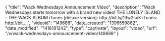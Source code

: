 {
    "title": "Wack Wednesdays Announcement Video",
    "description": "Wack Wednesdays starts tomorrow with a brand new video! THE LONELY ISLAND - THE WACK ALBUM iTunes [deluxe version]: http:\/\/bit.ly\/13w2sxX iTunes: http:\/\/bit....",
    "videoid": "149688",
    "date_created": "1396559862",
    "date_modified": "1418181242",
    "type": "captivate",
    "layout": "video",
    "url": "\/v\/wack-wednesdays-announcement-video\/149688"
}